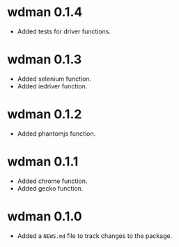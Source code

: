 # wdman 0.1.4

* Added tests for driver functions.

# wdman 0.1.3

* Added selenium function.
* Added iedriver function.

# wdman 0.1.2

* Added phantomjs function.

# wdman 0.1.1

* Added chrome function.
* Added gecko function.

# wdman 0.1.0

* Added a `NEWS.md` file to track changes to the package.



